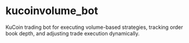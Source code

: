 # kucoinvolume_bot
KuCoin trading bot for executing volume-based strategies, tracking order book depth, and adjusting trade execution dynamically.
